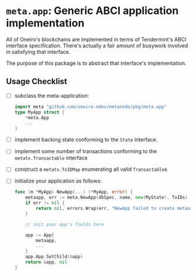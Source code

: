 # `meta.app`: Generic ABCI application implementation

All of Oneiro's blockchains are implemented in terms of Tendermint's ABCI interface specification. There's actually a fair amount of busywork involved in satisfying that interface.

The purpose of this package is to abstract that interface's implementation.

## Usage Checklist

- [ ] subclass the meta-application:

    ```go
    import meta "github.com/oneiro-ndev/metanode/pkg/meta.app"
    type MyApp struct {
        *meta.App
        ...
    }
    ```

- [ ] implement backing state conforming to the `State` interface.
- [ ] implement some number of transactions conforming to the `metatx.Transactable` interface
- [ ] construct a `metatx.TxIDMap` enumerating all valid `Transactable`s
- [ ] initialize your application as follows:

    ```go
    func (m *MyApp) NewApp(...) (*MyApp, error) {
        metaapp, err := meta.NewApp(dbSpec, name, new(MyState), TxIDs)
        if err != nil {
            return nil, errors.Wrap(err, "NewApp failed to create metaapp")
        }

        // init your app's fields here

        app := App{
            metaapp,
            ...
        }
        app.App.SetChild(&app)
        return &app, nil
    }
    ```
